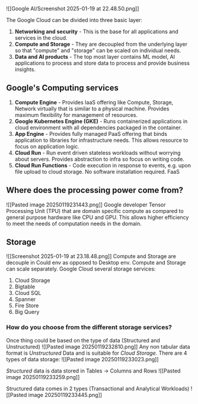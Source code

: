 ![[Google AI/Screenshot 2025-01-19 at 22.48.50.png]]

The Google Cloud can be divided into three basic layer:
1. **Networking and security** - This is the base for all applications and services in the cloud.
2. **Compute and Storage** - They are decoupled from the underlying layer so that "compute" and "storage" can be scaled on individual needs.
3. **Data and AI products** - The top most layer contains ML model, AI applications to process and store data to process and provide business insights.

## Google's Computing services
1. **Compute Engine** - Provides IaaS offering like Compute, Storage, Network virtually that is similar to a physical machine. Provides maximum flexibility for management of resources.
2. **Google Kubernetes Engine (GKE)** - Runs containerized applications in cloud environment with all dependencies packaged in the container.
3. **App Engine** -  Provides fully managed PaaS offering that binds application to libraries for infrastructure needs. This allows resource to focus on application logic.
4. **Cloud Run** - Run event driven stateless workloads without worrying about servers. Provides abstraction to infra so focus on writing code.
5. **Cloud Run Functions** - Code execution in response to events, e.g. upon file upload to cloud storage. No software installation required. FaaS

## Where does the processing power come from?
![[Pasted image 20250119231443.png]]
Google developer Tensor Processing Unit (TPU) that are domain specific compute as compared to general purpose hardware like CPU and GPU. This allows higher efficiency to meet the needs of computation needs in the domain.

## Storage
![[Screenshot 2025-01-19 at 23.18.48.png]]
Compute and Storage are decouple in Could env as opposed to Desktop env.
Compute and Storage can scale separately.
Google Cloud several storage services:
1. Cloud Storage
2. Bigtable
3. Cloud SQL
4. Spanner
5. Fire Store
6. Big Query

### How do you choose from the different storage services?
Once thing could be based on the type of data (Structured and Unstructured)
![[Pasted image 20250119232810.png]]
Any non tabular data format is _Unstructured_ Data and is suitable for _Cloud Storage_.
There are 4 types of data storage:
![[Pasted image 20250119233023.png]]

_Structured_ data is data stored in Tables -> Columns and Rows
![[Pasted image 20250119233259.png]]

Structured data comes in 2 types (Transactional and Analytical Workloads)
![[Pasted image 20250119233445.png]]